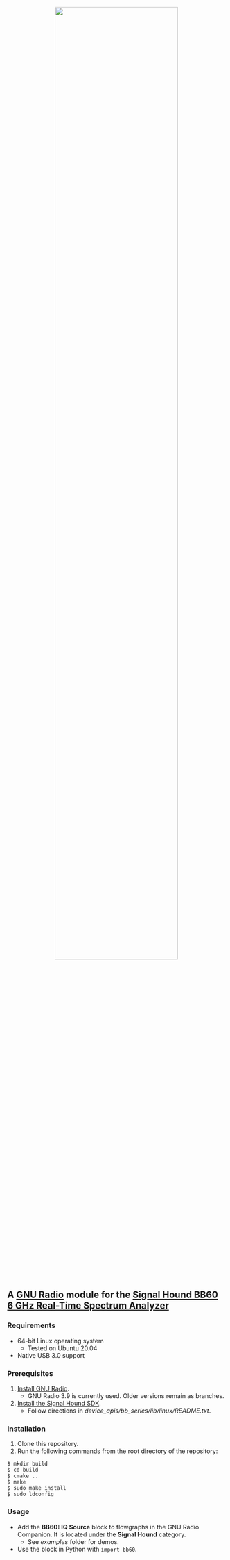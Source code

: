 <p align="center">
<img src="https://github.com/SignalHound/gr-bb60/blob/master/docs/SH-GR.jpg" width="75%" />
</p>

## A [GNU Radio](https://www.gnuradio.org) module for the [Signal Hound BB60 6 GHz Real-Time Spectrum Analyzer](https://signalhound.com/products/bb60d-6-ghz-real-time-spectrum-analyzer/)

### Requirements

- 64-bit Linux operating system
    - Tested on Ubuntu 20.04
- Native USB 3.0 support

### Prerequisites

1. [Install GNU Radio](https://wiki.gnuradio.org/index.php/InstallingGR).
    - GNU Radio 3.9 is currently used. Older versions remain as branches.
2. [Install the Signal Hound SDK](https://signalhound.com/software/signal-hound-software-development-kit-sdk/).
    - Follow directions in _device_apis/bb_series/lib/linux/README.txt_.

### Installation

1. Clone this repository.
2. Run the following commands from the root directory of the repository:

```
$ mkdir build
$ cd build
$ cmake ..
$ make
$ sudo make install
$ sudo ldconfig
```

### Usage

- Add the __BB60: IQ Source__ block to flowgraphs in the GNU Radio Companion. It is located under the __Signal Hound__ category.
    - See _examples_ folder for demos.
- Use the block in Python with `import bb60`.

